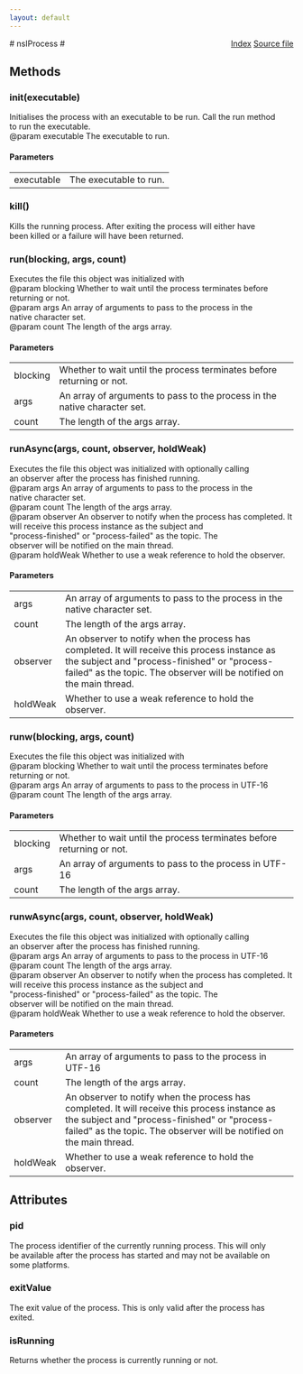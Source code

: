 ```yaml
---
layout: default
---
```

<div class='links' style='float:right'><a href="../index.html">Index</a>
<a href="http://dxr.mozilla.org/mozilla-central/source/xpcom/threads/nsIProcess.idl">Source file</a>
</div>
# nsIProcess #

## Methods ##

### init(executable) ###
  
Initialises the process with an executable to be run. Call the run method  
to run the executable.  
@param executable The executable to run.  
  

#### Parameters ####

<table>

<tr>
<td>executable</td>
<td>The executable to run.  
</td>
</tr>

</table>

### kill() ###
  
Kills the running process. After exiting the process will either have  
been killed or a failure will have been returned.  
  

### run(blocking, args, count) ###
  
Executes the file this object was initialized with  
@param blocking   Whether to wait until the process terminates before  
returning or not.  
@param args       An array of arguments to pass to the process in the  
                  native character set.  
@param count      The length of the args array.  
  

#### Parameters ####

<table>

<tr>
<td>blocking</td>
<td>Whether to wait until the process terminates before  
returning or not.  
</td>
</tr>

<tr>
<td>args</td>
<td>An array of arguments to pass to the process in the  
                  native character set.  
</td>
</tr>

<tr>
<td>count</td>
<td>The length of the args array.  
</td>
</tr>

</table>

### runAsync(args, count, observer, holdWeak) ###
  
Executes the file this object was initialized with optionally calling  
an observer after the process has finished running.  
@param args       An array of arguments to pass to the process in the  
                  native character set.  
@param count      The length of the args array.  
@param observer   An observer to notify when the process has completed. It  
                  will receive this process instance as the subject and  
                  "process-finished" or "process-failed" as the topic. The  
                  observer will be notified on the main thread.  
@param holdWeak   Whether to use a weak reference to hold the observer.  
  

#### Parameters ####

<table>

<tr>
<td>args</td>
<td>An array of arguments to pass to the process in the  
                  native character set.  
</td>
</tr>

<tr>
<td>count</td>
<td>The length of the args array.  
</td>
</tr>

<tr>
<td>observer</td>
<td>An observer to notify when the process has completed. It  
                  will receive this process instance as the subject and  
                  "process-finished" or "process-failed" as the topic. The  
                  observer will be notified on the main thread.  
</td>
</tr>

<tr>
<td>holdWeak</td>
<td>Whether to use a weak reference to hold the observer.  
</td>
</tr>

</table>

### runw(blocking, args, count) ###
  
Executes the file this object was initialized with  
@param blocking   Whether to wait until the process terminates before  
returning or not.  
@param args       An array of arguments to pass to the process in UTF-16  
@param count      The length of the args array.  
  

#### Parameters ####

<table>

<tr>
<td>blocking</td>
<td>Whether to wait until the process terminates before  
returning or not.  
</td>
</tr>

<tr>
<td>args</td>
<td>An array of arguments to pass to the process in UTF-16  
</td>
</tr>

<tr>
<td>count</td>
<td>The length of the args array.  
</td>
</tr>

</table>

### runwAsync(args, count, observer, holdWeak) ###
  
Executes the file this object was initialized with optionally calling  
an observer after the process has finished running.  
@param args       An array of arguments to pass to the process in UTF-16  
@param count      The length of the args array.  
@param observer   An observer to notify when the process has completed. It  
                  will receive this process instance as the subject and  
                  "process-finished" or "process-failed" as the topic. The  
                  observer will be notified on the main thread.  
@param holdWeak   Whether to use a weak reference to hold the observer.  
  

#### Parameters ####

<table>

<tr>
<td>args</td>
<td>An array of arguments to pass to the process in UTF-16  
</td>
</tr>

<tr>
<td>count</td>
<td>The length of the args array.  
</td>
</tr>

<tr>
<td>observer</td>
<td>An observer to notify when the process has completed. It  
                  will receive this process instance as the subject and  
                  "process-finished" or "process-failed" as the topic. The  
                  observer will be notified on the main thread.  
</td>
</tr>

<tr>
<td>holdWeak</td>
<td>Whether to use a weak reference to hold the observer.  
</td>
</tr>

</table>

## Attributes ##

### pid ###
  
The process identifier of the currently running process. This will only  
be available after the process has started and may not be available on  
some platforms.  
  

### exitValue ###
  
The exit value of the process. This is only valid after the process has  
exited.  
  

### isRunning ###
  
Returns whether the process is currently running or not.  
  
